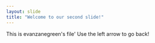 ```yaml
---
layout: slide
title: "Welcome to our second slide!"
---
```

This is evanzanegreen's file'
Use the left arrow to go back!
